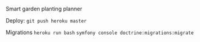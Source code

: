 Smart garden planting planner

Deploy:
`git push heroku master`

Migrations
`heroku run bash`
`symfony console doctrine:migrations:migrate`
